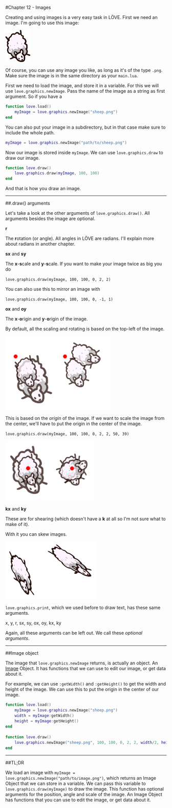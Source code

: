 #Chapter 12 - Images

Creating and using images is a very easy task in LÖVE. First we need an image. I'm going to use this image:

![](/images/book/12/sheep.png)

Of course, you can use any image you like, as long as it's of the type ``.png``. Make sure the image is in the same directory as your ``main.lua``.


First we need to load the image, and store it in a variable. For this we will use ``love.graphics.newImage``. Pass the name of the image as a string as first argument. So if you have a 

```lua
function love.load()
	myImage = love.graphics.newImage("sheep.png")
end
```
You can also put your image in a subdirectory, but in that case make sure to include the whole path.

```lua
myImage = love.graphics.newImage("path/to/sheep.png")
```

Now our image is stored inside ``myImage``. We can use ``love.graphics.draw`` to draw our image.

```lua
function love.draw()
	love.graphics.draw(myImage, 100, 100)
end
```

And that is how you draw an image.

___

##.draw() arguments

Let's take a look at the other arguments of ``love.graphics.draw()``. All arguments besides the image are optional.

**r**

The **r**otation (or angle). All angles in LÖVE are radians. I'll explain more about radians in another chapter.

**sx** and **sy**

The **x**-**s**cale and **y**-**s**cale. If you want to make your image twice as big you do

``love.graphics.draw(myImage, 100, 100, 0, 2, 2)``

 You can also use this to mirror an image with

``love.graphics.draw(myImage, 100, 100, 0, -1, 1)``

**ox** and **oy**

The **x**-**o**rigin and **y**-**o**rigin of the image.

By default, all the scaling and rotating is based on the top-left of the image.

![](/images/book/12/origin1.png)

This is based on the *origin* of the image. If we want to scale the image from the center, we'll have to put the origin in the center of the image.

``love.graphics.draw(myImage, 100, 100, 0, 2, 2, 50, 39)``

![](/images/book/12/origin2.png)

**kx** and **ky**

These are for shearing (which doesn't have a **k** at all so I'm not sure what to make of it).

With it you can skew images.

![](/images/book/12/shear.png)

``love.graphics.print``, which we used before to draw text, has these same arguments.

x, y, r, sx, sy, ox, oy, kx, ky 

Again, all these arguments can be left out. We call these *optional arguments*.

___

##Image object

The image that ``love.graphics.newImage`` returns, is actually an object. An [Image](https://love2d.org/wiki/Image) Object. It has functions that we can use to edit our image, or get data about it.

For example, we can use ``:getWidth()`` and ``:getHeight()`` to get the width and height of the image. We can use this to put the origin in the center of our image.

```lua
function love.load()
    myImage = love.graphics.newImage("sheep.png")
    width = myImage:getWidth()
    height = myImage:getHeight()
end

function love.draw()
	love.graphics.newImage("sheep.png", 100, 100, 0, 2, 2, width/2, height/2)
end
```

___

##TL;DR

We load an image with ``myImage = love.graphics.newImage("path/to/image.png")``, which returns an Image Object that we can store in a variable. We can pass this variable to ``love.graphics.draw(myImage)`` to draw the image. This function has optional arguments for the position, angle and scale of the image. An Image Object has functions that you can use to edit the image, or get data about it.